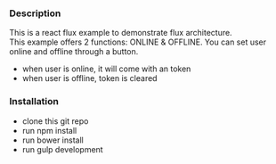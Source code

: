 ### Description
This is a react flux example to demonstrate flux architecture.  
This example offers 2 functions: ONLINE & OFFLINE. You can set user online and offline through a button.
- when user is online, it will come with an token
- when user is offline, token is cleared


### Installation
- clone this git repo
- run npm install
- run bower install
- run gulp development